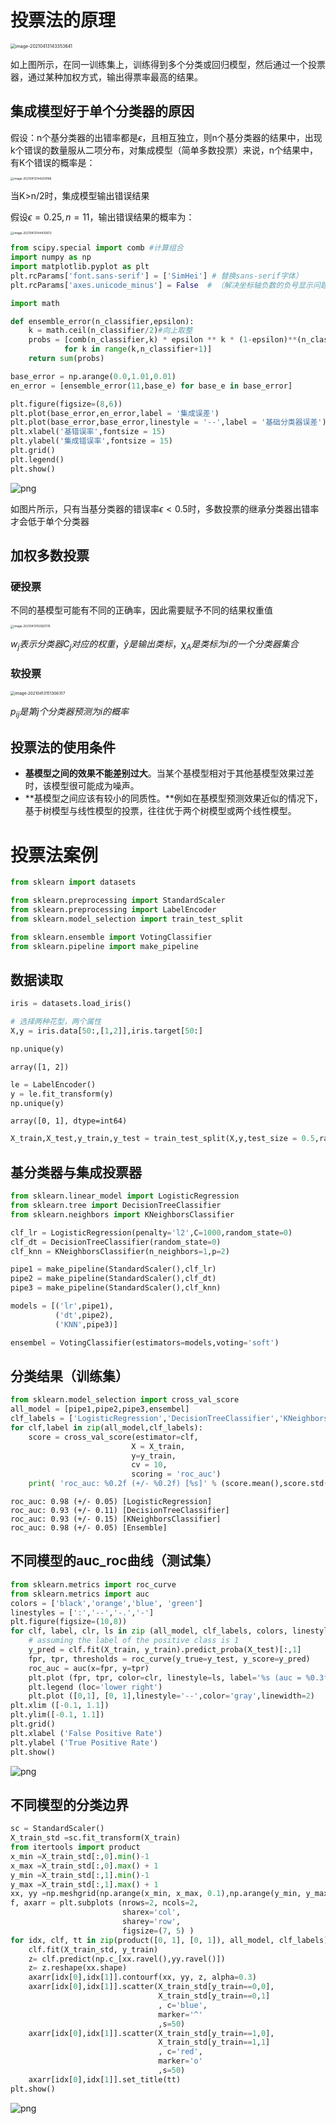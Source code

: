 # 投票法的原理

<img src="https://gitee.com/panli1998/mycloudimage/raw/master/img/image-20210413143353641.png" alt="image-20210413143353641" style="zoom:50%;" />

如上图所示，在同一训练集上，训练得到多个分类或回归模型，然后通过一个投票器，通过某种加权方式，输出得票率最高的结果。

## 集成模型好于单个分类器的原因

假设：n个基分类器的出错率都是$\epsilon$，且相互独立，则n个基分类器的结果中，出现k个错误的数量服从二项分布，对集成模型（简单多数投票）来说，n个结果中，有K个错误的概率是：

<img src="https://gitee.com/panli1998/mycloudimage/raw/master/img/image-20210413144209168.png" alt="image-20210413144209168" style="zoom:33%;" />

当K>n/2时，集成模型输出错误结果

假设$\epsilon=0.25,n=11$，输出错误结果的概率为：

<img src="https://gitee.com/panli1998/mycloudimage/raw/master/img/image-20210413144430613.png" alt="image-20210413144430613" style="zoom:33%;" />



```python
from scipy.special import comb #计算组合
import numpy as np 
import matplotlib.pyplot as plt 
plt.rcParams['font.sans-serif'] = ['SimHei'] # 替换sans-serif字体）
plt.rcParams['axes.unicode_minus'] = False  # （解决坐标轴负数的负号显示问题）

import math 

def ensemble_error(n_classifier,epsilon):
    k = math.ceil(n_classifier/2)#向上取整
    probs = [comb(n_classifier,k) * epsilon ** k * (1-epsilon)**(n_classifier-k)
            for k in range(k,n_classifier+1)]
    return sum(probs)

base_error = np.arange(0.0,1.01,0.01)
en_error = [ensemble_error(11,base_e) for base_e in base_error]

plt.figure(figsize=(8,6))
plt.plot(base_error,en_error,label = '集成误差')
plt.plot(base_error,base_error,linestyle = '--',label = '基础分类器误差')
plt.xlabel('基错误率',fontsize = 15)
plt.ylabel('集成错误率',fontsize = 15)
plt.grid()
plt.legend()
plt.show()
```


![png](https://gitee.com/panli1998/mycloudimage/raw/master/img/aboutput_1_0.png)


如图片所示，只有当基分类器的错误率$\epsilon<0.5$时，多数投票的继承分类器出错率才会低于单个分类器

## 加权多数投票

### 硬投票

不同的基模型可能有不同的正确率，因此需要赋予不同的结果权重值

<img src="https://gitee.com/panli1998/mycloudimage/raw/master/img/image-20210413150821176.png" alt="image-20210413150821176" style="zoom:33%;" />

$w_j表示分类器C_j对应的权重，\hat y是输出类标，\chi_A是类标为i的一个分类器集合$

### 软投票

<img src="https://gitee.com/panli1998/mycloudimage/raw/master/img/image-20210413151306317.png" alt="image-20210413151306317" style="zoom:45%;" />

$p_{ij}是第j个分类器预测为i的概率$

## 投票法的使用条件

- **基模型之间的效果不能差别过大**。当某个基模型相对于其他基模型效果过差时，该模型很可能成为噪声。
- **基模型之间应该有较小的同质性。**例如在基模型预测效果近似的情况下，基于树模型与线性模型的投票，往往优于两个树模型或两个线性模型。

# 投票法案例


```python
from sklearn import datasets

from sklearn.preprocessing import StandardScaler
from sklearn.preprocessing import LabelEncoder
from sklearn.model_selection import train_test_split

from sklearn.ensemble import VotingClassifier
from sklearn.pipeline import make_pipeline
```

## 数据读取


```python
iris = datasets.load_iris()

# 选择两种花型，两个属性
X,y = iris.data[50:,[1,2]],iris.target[50:]
```


```python
np.unique(y)
```




    array([1, 2])




```python
le = LabelEncoder()
y = le.fit_transform(y)
np.unique(y)
```




    array([0, 1], dtype=int64)




```python
X_train,X_test,y_train,y_test = train_test_split(X,y,test_size = 0.5,random_state = 1)
```

## 基分类器与集成投票器


```python
from sklearn.linear_model import LogisticRegression
from sklearn.tree import DecisionTreeClassifier
from sklearn.neighbors import KNeighborsClassifier
```


```python
clf_lr = LogisticRegression(penalty='l2',C=1000,random_state=0)
clf_dt = DecisionTreeClassifier(random_state=0)
clf_knn = KNeighborsClassifier(n_neighbors=1,p=2)

pipe1 = make_pipeline(StandardScaler(),clf_lr)
pipe2 = make_pipeline(StandardScaler(),clf_dt)
pipe3 = make_pipeline(StandardScaler(),clf_knn)

models = [('lr',pipe1),
          ('dt',pipe2),
          ('KNN',pipe3)]

ensembel = VotingClassifier(estimators=models,voting='soft')

```

## 分类结果（训练集）


```python
from sklearn.model_selection import cross_val_score
all_model = [pipe1,pipe2,pipe3,ensembel]
clf_labels = ['LogisticRegression','DecisionTreeClassifier','KNeighborsClassifier','Ensemble']
for clf,label in zip(all_model,clf_labels):
    score = cross_val_score(estimator=clf,
                           X = X_train,
                           y=y_train,
                           cv = 10,
                           scoring = 'roc_auc')
    print( 'roc_auc: %0.2f (+/- %0.2f) [%s]' % (score.mean(),score.std(),label))
```

    roc_auc: 0.98 (+/- 0.05) [LogisticRegression]
    roc_auc: 0.93 (+/- 0.11) [DecisionTreeClassifier]
    roc_auc: 0.93 (+/- 0.15) [KNeighborsClassifier]
    roc_auc: 0.98 (+/- 0.05) [Ensemble]


## 不同模型的auc_roc曲线（测试集）


```python
from sklearn.metrics import roc_curve 
from sklearn.metrics import auc 
colors = ['black','orange','blue', 'green']
linestyles = [':','--','-.','-']
plt.figure(figsize=(10,8))
for clf, label, clr, ls in zip (all_model, clf_labels, colors, linestyles):
    # assuming the label of the positive class is 1
    y_pred = clf.fit(X_train, y_train).predict_proba(X_test)[:,1]
    fpr, tpr, thresholds = roc_curve(y_true=y_test, y_score=y_pred)
    roc_auc = auc(x=fpr, y=tpr)
    plt.plot (fpr, tpr, color=clr, linestyle=ls, label='%s (auc = %0.3f)'%(label, roc_auc) )
    plt.legend (loc='lower right')
    plt.plot ([0,1], [0, 1],linestyle='--',color='gray',linewidth=2)
plt.xlim ([-0.1, 1.1])
plt.ylim([-0.1, 1.1])
plt.grid()
plt.xlabel ('False Positive Rate')
plt.ylabel ('True Positive Rate')
plt.show()
```


![png](https://gitee.com/panli1998/mycloudimage/raw/master/img/aboutput_15_0.png)


## 不同模型的分类边界


```python
sc = StandardScaler() 
X_train_std =sc.fit_transform(X_train)
from itertools import product
x_min =X_train_std[:,0].min()-1
x_max =X_train_std[:,0].max() + 1
y_min =X_train_std[:,1].min()-1
y_max =X_train_std[:,1].max() + 1
xx, yy =np.meshgrid(np.arange(x_min, x_max, 0.1),np.arange(y_min, y_max, 0.1))
f, axarr = plt.subplots (nrows=2, ncols=2,
                         sharex='col',
                         sharey='row',
                         figsize=(7, 5) )
for idx, clf, tt in zip(product([0, 1], [0, 1]), all_model, clf_labels):
    clf.fit(X_train_std, y_train)
    z= clf.predict(np.c_[xx.ravel(),yy.ravel()])
    z= z.reshape(xx.shape)
    axarr[idx[0],idx[1]].contourf(xx, yy, z, alpha=0.3)
    axarr[idx[0],idx[1]].scatter(X_train_std[y_train==0,0],
                                 X_train_std[y_train==0,1]
                                 , c='blue',
                                 marker='^'
                                 ,s=50)
    axarr[idx[0],idx[1]].scatter(X_train_std[y_train==1,0],
                                 X_train_std[y_train==1,1]
                                 , c='red',
                                 marker='o'
                                 ,s=50)
    axarr[idx[0],idx[1]].set_title(tt)
plt.show()
```


![png](https://gitee.com/panli1998/mycloudimage/raw/master/img/aboutput_17_0.png)



```python

```
